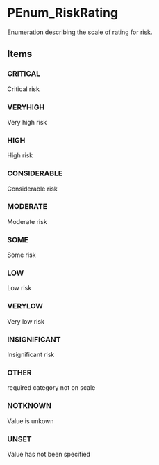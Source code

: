 # PEnum_RiskRating

Enumeration describing the scale of rating for risk.<!-- end of definition -->

## Items

### CRITICAL
Critical risk

### VERYHIGH
Very high risk

### HIGH
High risk

### CONSIDERABLE
Considerable risk

### MODERATE
Moderate risk

### SOME
Some risk

### LOW
Low risk

### VERYLOW
Very low risk

### INSIGNIFICANT
Insignificant risk

### OTHER
required category not on scale

### NOTKNOWN
Value is unkown

### UNSET
Value has not been specified
